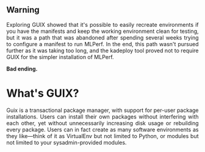 ## Warning
<div align="justify">
Exploring GUIX showed that it's possible to easily recreate environments if you have the manifests and keep the working environment clean for testing, but it was a path that was abandoned after spending several weeks trying to configure a manifest to run MLPerf. In the end, this path wasn't pursued further as it was taking too long, and the kadeploy tool proved not to require GUIX for the simpler installation of MLPerf. 

  **Bad ending.**
</div>

# What's GUIX?
<div align="justify">
Guix is a transactional package manager, with support for per-user package installations. Users can install their own packages without interfering with each other, yet without unnecessarily increasing disk usage or rebuilding every package. Users can in fact create as many software environments as they like—think of it as VirtualEnv but not limited to Python, or modules but not limited to your sysadmin-provided modules.
</div>
